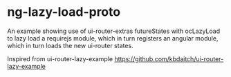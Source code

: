 ng-lazy-load-proto
==================

An example showing use of ui-router-extras futureStates with ocLazyLoad to lazy load a requirejs module, which in turn registers an angular module, which in turn loads the new ui-router states.

Inspired from ui-router-lazy-example https://github.com/kbdaitch/ui-router-lazy-example